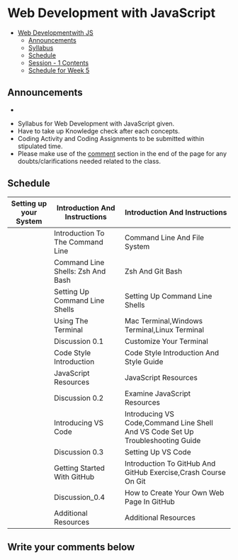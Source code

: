 # Web Development with JavaScript

- [Web Developmentwith JS](#wdjs)
  - [Announcements](#announcements)
  - [Syllabus](./syllabus/WDJS.pdf)
  - [Schedule](#schedule)
  - [Session - 1 Contents](#january-1)
  - [Schedule for Week 5](#week-5-schedule)

## Announcements

<script>
  var countDownDate = new Date("Feb 20, 2023 09:30:00").getTime();
  var myfunc = setInterval(function() {
    var now = new Date().getTime();
    var timeleft = countDownDate - now;
        
    // Calculating the days, hours, minutes and seconds left
    var days = Math.floor(timeleft / (1000 * 60 * 60 * 24));
    var hours = Math.floor((timeleft % (1000 * 60 * 60 * 24)) / (1000 * 60 * 60));
    var minutes = Math.floor((timeleft % (1000 * 60 * 60)) / (1000 * 60));
    var seconds = Math.floor((timeleft % (1000 * 60)) / 1000);

    var lastDate = new Date("Feb 24, 2023 12:45:00");

    if(now<countDownDate){
      document.getElementById("time").innerHTML = 'The Training starts in ' + days + ' days ' + hours + ' hours ' + minutes + ' minutes ' + seconds + ' seconds <br /> <br />';
    } else if(now>=countDownDate && now<=lastDate){
      document.getElementById("time").innerHTML = 'The Training is LIVE! <br /> <br />';
    } else if(now>lastDate){
      document.getElementById("time").innerHTML = 'The Training is COMPLETED! <br /> <br />';
    }

  },1000);
</script>

<div>
  <ul>
    <li id='time'></li>
  </ul>
</div>

- Syllabus for Web Development with JavaScript given.
- Have to take up  Knowledge check after each concepts.
- Coding Activity and Coding Assignments to be submitted within stipulated time.
- Please make use of the [comment](#write-your-comments-below) section in the end of the page for any doubts/clarifications needed related to the class.



## Schedule

|     Setting up your System    | Introduction   And Instructions     | Introduction   And Instructions                                                   |
|:-----------------------------:|-------------------------------------|-----------------------------------------------------------------------------------|
|                               | Introduction   To The Command Line  | Command   Line And File System                                                    |
|                               | Command   Line Shells: Zsh And Bash | Zsh   And Git Bash                                                                |
|                               | Setting   Up Command Line Shells    | Setting   Up Command Line Shells                                                  |
|                               | Using   The Terminal                | Mac   Terminal,Windows Terminal,Linux Terminal                                    |
|                               | Discussion   0.1                    | Customize   Your Terminal                                                         |
|                               | Code   Style Introduction           | Code   Style Introduction And Style Guide                                         |
|                               | JavaScript   Resources              | JavaScript   Resources                                                            |
|                               | Discussion   0.2                    | Examine   JavaScript Resources                                                    |
|                               | Introducing   VS Code               | Introducing   VS Code,Command Line Shell And VS Code Set Up Troubleshooting Guide |
|                               | Discussion   0.3                    | Setting   Up VS Code                                                              |
|                               | Getting   Started With GitHub       | Introduction   To GitHub And GitHub Exercise,Crash Course On Git                  |
|                               | Discussion_0.4                      | How   to Create Your Own Web Page In GitHub                                       |
|                               | Additional   Resources              | Additional   Resources                                                                                                                                                                                                                                                                                                                                                                                                                                                                                                |

<!-- ## Pattern of the Test

| Section           | Questions    | Time    |
| ----------------- | ------------ | ------- |
| Programming Logic | 10 Questions | 15 Mins |
| Hands-On Coding   | 1 Question   | 15 Mins |
| Hands-On Coding   | 1 Questions  | 30 Mins | -->

## Write your comments below

<script 
        async
        src="https://utteranc.es/client.js"
        repo="casrvs/casrvs.github.io"
        issue-term="title"
        theme="github-light"
        crossorigin="anonymous"
></script>
